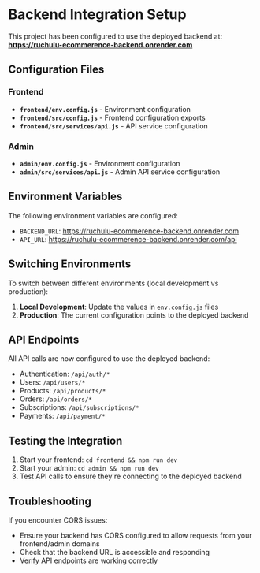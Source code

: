 # Backend Integration Setup

This project has been configured to use the deployed backend at:
**https://ruchulu-ecommerence-backend.onrender.com**

## Configuration Files

### Frontend
- **`frontend/env.config.js`** - Environment configuration
- **`frontend/src/config.js`** - Frontend configuration exports
- **`frontend/src/services/api.js`** - API service configuration

### Admin
- **`admin/env.config.js`** - Environment configuration  
- **`admin/src/services/api.js`** - Admin API service configuration

## Environment Variables

The following environment variables are configured:

- `BACKEND_URL`: https://ruchulu-ecommerence-backend.onrender.com
- `API_URL`: https://ruchulu-ecommerence-backend.onrender.com/api

## Switching Environments

To switch between different environments (local development vs production):

1. **Local Development**: Update the values in `env.config.js` files
2. **Production**: The current configuration points to the deployed backend

## API Endpoints

All API calls are now configured to use the deployed backend:
- Authentication: `/api/auth/*`
- Users: `/api/users/*`
- Products: `/api/products/*`
- Orders: `/api/orders/*`
- Subscriptions: `/api/subscriptions/*`
- Payments: `/api/payment/*`

## Testing the Integration

1. Start your frontend: `cd frontend && npm run dev`
2. Start your admin: `cd admin && npm run dev`
3. Test API calls to ensure they're connecting to the deployed backend

## Troubleshooting

If you encounter CORS issues:
- Ensure your backend has CORS configured to allow requests from your frontend/admin domains
- Check that the backend URL is accessible and responding
- Verify API endpoints are working correctly
